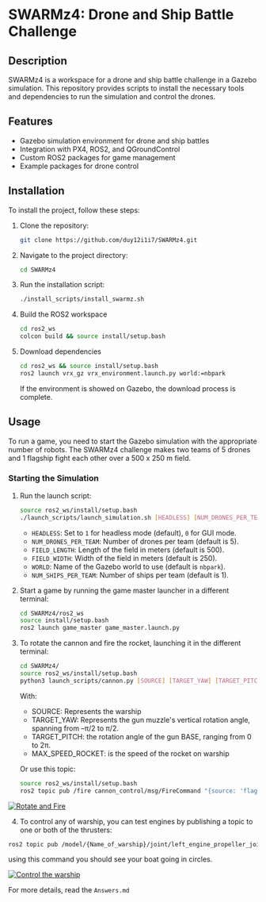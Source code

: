 # SWARMz4: Drone and Ship Battle Challenge

## Description
SWARMz4 is a workspace for a drone and ship battle challenge in a Gazebo simulation. This repository provides scripts to install the necessary tools and dependencies to run the simulation and control the drones.

## Features
- Gazebo simulation environment for drone and ship battles
- Integration with PX4, ROS2, and QGroundControl
- Custom ROS2 packages for game management
- Example packages for drone control

## Installation
To install the project, follow these steps:
1. Clone the repository:
    ```bash
    git clone https://github.com/duy12i1i7/SWARMz4.git
    ```
2. Navigate to the project directory:
    ```bash
    cd SWARMz4
    ```
3. Run the installation script:
    ```bash
    ./install_scripts/install_swarmz.sh
    ```
4. Build the ROS2 workspace
    ```bash
    cd ros2_ws
    colcon build && source install/setup.bash
    ```
5. Download dependencies
    ```bash
    cd ros2_ws && source install/setup.bash
    ros2 launch vrx_gz vrx_environment.launch.py world:=nbpark
    ```
    If the environment is showed on Gazebo, the download process is complete. 


## Usage
To run a game, you need to start the Gazebo simulation with the appropriate number of robots. The SWARMz4 challenge makes two teams of 5 drones and 1 flagship fight each other over a 500 x 250 m field.

### Starting the Simulation
1. Run the launch script:
    ```bash
    source ros2_ws/install/setup.bash
    ./launch_scripts/launch_simulation.sh [HEADLESS] [NUM_DRONES_PER_TEAM] [FIELD_LENGTH] [FIELD_WIDTH] [WORLD] [NUM_SHIPS_PER_TEAM]
    ```
    - `HEADLESS`: Set to `1` for headless mode (default), `0` for GUI mode.
    - `NUM_DRONES_PER_TEAM`: Number of drones per team (default is 5).
    - `FIELD_LENGTH`: Length of the field in meters (default is 500).
    - `FIELD_WIDTH`: Width of the field in meters (default is 250).
    - `WORLD`: Name of the Gazebo world to use (default is `nbpark`).
    - `NUM_SHIPS_PER_TEAM`: Number of ships per team (default is 1).


2. Start a game by running the game master launcher in a different terminal:
    ```bash
    cd SWARMz4/ros2_ws
    source install/setup.bash
    ros2 launch game_master game_master.launch.py
    ```
3. To rotate the cannon and fire the rocket, launching it in the different terminal:
    ```bash
    cd SWARMz4/
    source ros2_ws/install/setup.bash
    python3 launch_scripts/cannon.py [SOURCE] [TARGET_YAW] [TARGET_PITCH] [MAX_SPEED_ROCKET] 
    ```
    With:
   - SOURCE: Represents the warship
   - TARGET_YAW: Represents the gun muzzle's vertical rotation angle, spanning from –π/2 to π/2.
   - TARGET_PITCH: the rotation angle of the gun BASE, ranging from 0 to 2π.
   - MAX_SPEED_ROCKET: is the speed of the rocket on warship
  
   Or use this topic:
   ```bash
   source ros2_ws/install/setup.bash
   ros2 topic pub /fire cannon_control/msg/FireCommand "{source: 'flag_ship_1', target_yaw: 1.57, target_pitch: 0.5, max_speed_rocket: 30.0}"
   ```

[![Rotate and Fire](https://img.youtube.com/vi/_z1kW_oepP8/0.jpg)](https://www.youtube.com/watch?v=_z1kW_oepP8)  

4. To control any of warship, you can test engines by publishing a topic to one or both of the thrusters:
```bash
ros2 topic pub /model/{Name_of_warship}/joint/left_engine_propeller_joint/cmd_thrust std_msgs/msg/Float64 "data: 150"
```
using this command you should see your boat going in circles.


[![Control the warship](https://img.youtube.com/vi/Spu8wt_rsx4/0.jpg)](https://www.youtube.com/watch?v=Spu8wt_rsx4)

For more details, read the `Answers.md`
